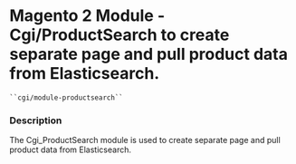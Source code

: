 # Magento 2 Module - Cgi/ProductSearch to create separate page and pull product data from Elasticsearch.
    ``cgi/module-productsearch``

### Description

 The Cgi_ProductSearch module is used to create separate page and pull product data from Elasticsearch.



